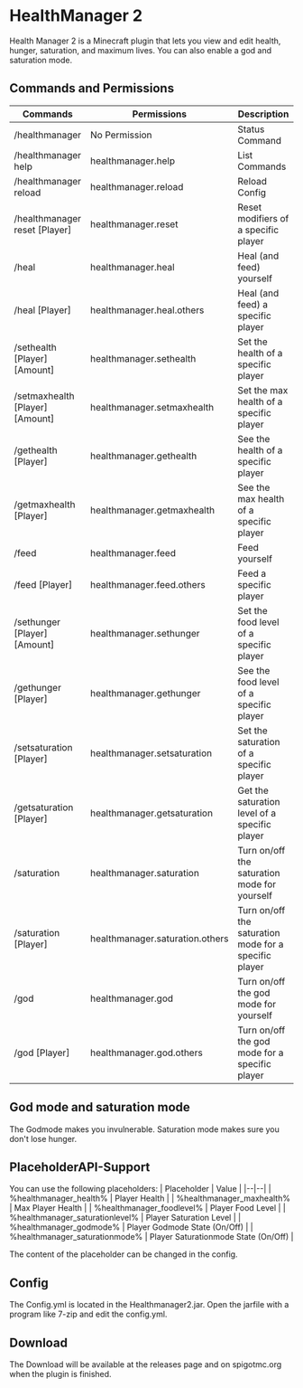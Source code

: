 # HealthManager 2
Health Manager 2 is a Minecraft plugin that lets you view and edit health, hunger, saturation, and maximum lives.
You can also enable a god and saturation mode.
## Commands and Permissions
 
| Commands | Permissions | Description |
|--|--|--|
| /healthmanager | No Permission | Status Command |
| /healthmanager help | healthmanager.help | List Commands |
| /healthmanager reload | healthmanager.reload | Reload Config |
| /healthmanager reset [Player] | healthmanager.reset | Reset modifiers of a specific player |
| /heal | healthmanager.heal | Heal (and feed) yourself |
| /heal [Player] | healthmanager.heal.others | Heal (and feed) a specific player |
| /sethealth [Player] [Amount] | healthmanager.sethealth | Set the health of a specific player |
| /setmaxhealth [Player] [Amount] | healthmanager.setmaxhealth | Set the max health of a specific player 
| /gethealth [Player] | healthmanager.gethealth | See the health of a specific player |
| /getmaxhealth [Player] | healthmanager.getmaxhealth | See the max health of a specific player |
| /feed | healthmanager.feed | Feed yourself |
| /feed [Player] | healthmanager.feed.others | Feed a specific player |
| /sethunger [Player] [Amount] | healthmanager.sethunger | Set the food level of a specific player |
| /gethunger [Player] | healthmanager.gethunger | See the food level of a specific player |
| /setsaturation [Player] | healthmanager.setsaturation | Set the saturation of a specific player |
| /getsaturation [Player] | healthmanager.getsaturation | Get the saturation level of a specific player |
| /saturation | healthmanager.saturation | Turn on/off the saturation mode for yourself |
| /saturation [Player] | healthmanager.saturation.others | Turn on/off the saturation mode for a specific player |
| /god | healthmanager.god | Turn on/off the god mode for yourself |
| /god [Player] |healthmanager.god.others  | Turn on/off the god mode for a specific player |
## God mode and saturation mode
The Godmode makes you invulnerable.
Saturation mode makes sure you don't lose hunger.
## PlaceholderAPI-Support
You can use the following placeholders:
| Placeholder  | Value  |
|--|--|
| %healthmanager_health% | Player Health  |
| %healthmanager_maxhealth% | Max Player Health  |
| %healthmanager_foodlevel% | Player Food Level  |
| %healthmanager_saturationlevel% | Player Saturation Level  |
| %healthmanager_godmode% | Player Godmode State (On/Off)  |
| %healthmanager_saturationmode% | Player Saturationmode State (On/Off)  |

The content of the placeholder can be changed in the config.
## Config
The Config.yml is located in the Healthmanager2.jar. Open the jarfile with a program like 7-zip and edit the config.yml.
## Download
The Download will be available at the releases page and on spigotmc.org when the plugin is finished.
